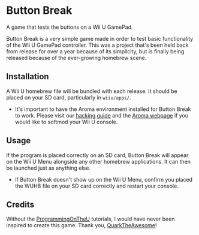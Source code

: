 # Button Break

A game that tests the buttons on a Wii U GamePad. 

Button Break is a very simple game made in order to test basic functionality of the Wii U GamePad controller. This was a project that's been held back from release for over a year because of its simplicity, but is finally being released because of the ever-growing homebrew scene.

## Installation
A Wii U homebrew file will be bundled with each release. It should be placed on your SD card, particularly in `wiiu/apps/`.
- It's important to have the Aroma environment installed for Button Break to work. Please visit our [hacking guide](https://wiiu.hacks.guide/) and the [Aroma webpage](https://aroma.foryour.cafe/) if you would like to softmod your Wii U console.

## Usage
If the program is placed correctly on an SD card, Button Break will appear on the Wii U Menu alongside any other homebrew applications. It can then be launched just as anything else.
- If Button Break doesn't show up on the Wii U Menu, confirm you placed the WUHB file on your SD card correctly and restart your console.

## Credits
Without the [ProgrammingOnTheU](https://github.com/yawut/ProgrammingOnTheU) tutorials, I would have never been inspired to create this game. Thank you, [QuarkTheAwesome](https://github.com/QuarkTheAwesome)!